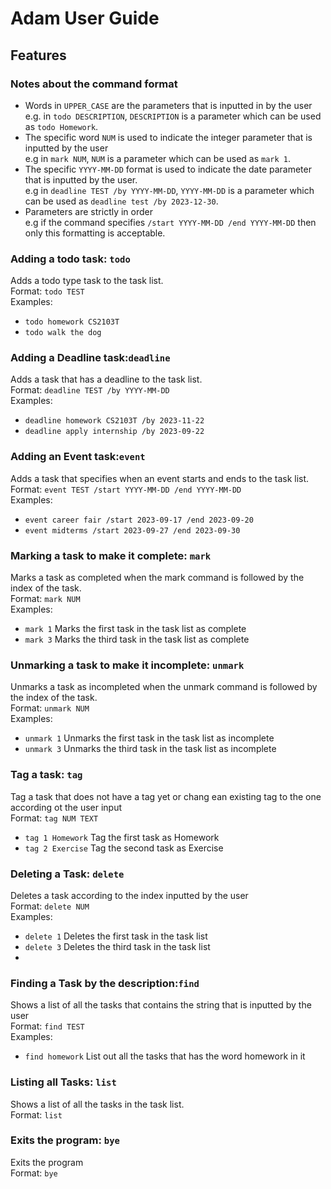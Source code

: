 # Adam User Guide

## Features 

### Notes about the command format

- Words in `UPPER_CASE` are the parameters that is inputted in by the user
<br/> e.g. in `todo DESCRIPTION`, `DESCRIPTION` is a parameter which can be used as `todo Homework`.
- The specific word `NUM` is used to indicate the integer parameter that is inputted by the user
<br/> e.g in `mark NUM`, `NUM` is a parameter which can be used as `mark 1`.
- The specific `YYYY-MM-DD` format is used to indicate the date parameter that is inputted by the user.
<br/> e.g in `deadline TEST /by YYYY-MM-DD`, `YYYY-MM-DD` is a parameter which can be used as `deadline test /by 2023-12-30`.
- Parameters are strictly in order
<br/> e.g if the command specifies `/start YYYY-MM-DD /end YYYY-MM-DD` then only this formatting is acceptable.

### Adding a todo task: `todo`
Adds a todo type task to the task list.
<br/> Format: `todo TEST`
<br/> Examples:
- `todo homework CS2103T`
- `todo walk the dog`

### Adding a Deadline task:`deadline`
Adds a task that has a deadline to the task list.
<br/> Format: `deadline TEST /by YYYY-MM-DD`
<br/> Examples:
- `deadline homework CS2103T /by 2023-11-22`
- `deadline apply internship /by 2023-09-22`

### Adding an Event task:`event`
Adds a task that specifies when an event starts and ends to the task list. <br/>
Format: `event TEST /start YYYY-MM-DD /end YYYY-MM-DD`
<br/> Examples:
- `event career fair /start 2023-09-17 /end 2023-09-20`
- `event midterms /start 2023-09-27 /end 2023-09-30`

### Marking a task to make it complete: `mark`
Marks a task as completed when the mark command is followed by the index of the task.
<br/> Format: `mark NUM`
<br/> Examples:
- `mark 1` Marks the first task in the task list as complete
- `mark 3` Marks the third task in the task list as complete

### Unmarking a task to make it incomplete: `unmark`
Unmarks a task as incompleted when the unmark command is followed by the index of the task.
<br/> Format: `unmark NUM`
<br/> Examples:
- `unmark 1` Unmarks the first task in the task list as incomplete
- `unmark 3` Unmarks the third task in the task list as incomplete

### Tag a task: `tag`
Tag a task that does not have a tag yet or chang ean existing tag to the one according ot  the user input
<br/> Format: `tag NUM TEXT` 
- `tag 1 Homework` Tag the first task as Homework
- `tag 2 Exercise` Tag the second task as Exercise

### Deleting a Task: `delete`
Deletes a task according to the index inputted by the user
<br/> Format: `delete NUM`
<br/> Examples:
- `delete 1` Deletes the first task in the task list
- `delete 3` Deletes the third task in the task list
- 
### Finding a Task by the description:`find`
Shows a list of all the tasks that contains the string that is inputted by the user
<br/>Format: `find TEST`
<br/> Examples:
- `find homework` List out all the tasks that has the word homework in it


### Listing all Tasks: `list`
Shows a list of all the tasks in the task list.
<br/>Format: `list`

### Exits the program: `bye`
Exits the program
<br/>Format: `bye`
